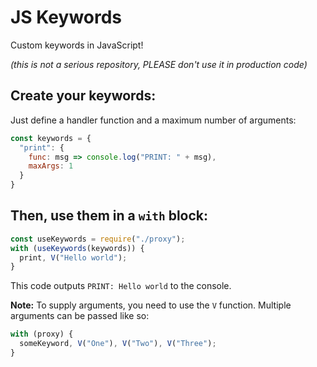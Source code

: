# JS Keywords
Custom keywords in JavaScript!

*(this is not a serious repository, PLEASE don't use it in production code)*

## Create your keywords:
Just define a handler function and a maximum number of arguments:
```js
const keywords = {
  "print": {
    func: msg => console.log("PRINT: " + msg),
    maxArgs: 1
  }
}
```

## Then, use them in a `with` block:
```js
const useKeywords = require("./proxy");
with (useKeywords(keywords)) {
  print, V("Hello world");
}
```
This code outputs `PRINT: Hello world` to the console.

**Note:** To supply arguments, you need to use the `V` function. Multiple arguments can be passed like so:
```js
with (proxy) {
  someKeyword, V("One"), V("Two"), V("Three");
}
```